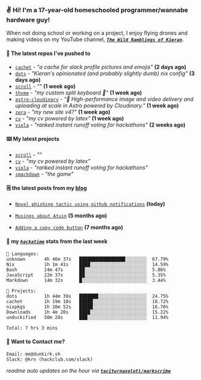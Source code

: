### ✌️ Hi! I'm a 17-year-old homeschooled programmer/wannabe hardware guy!

When not doing school or working on a project, I enjoy flying drones and making videos on my YouTube channel, [**_`The Wild Ramblings of Kieran`_**](https://youtube.com/@kieran.rambles).

#### 👷 The latest repos I've pushed to

- [`cachet`](https://github.com/taciturnaxolotl/cachet) - _"a cache for slack profile pictures and emojis"_ **(2 days ago)**
- [`dots`](https://github.com/taciturnaxolotl/dots) - _"Kieran's opinionated (and probably slightly dumb) nix config"_ **(3 days ago)**
- [`scroll`](https://github.com/taciturnaxolotl/scroll) - _""_ **(1 week ago)**
- [`thyme`](https://github.com/taciturnaxolotl/thyme) - _"my custom split keyboard 🫶"_ **(1 week ago)**
- [`astro-cloudinary`](https://github.com/cloudinary-community/astro-cloudinary) - _"🚀 High-performance image and video delivery and uploading at scale in Astro powered by Cloudinary."_ **(1 week ago)**
- [`zera`](https://github.com/taciturnaxolotl/zera) - _"my new site v4?"_ **(1 week ago)**
- [`cv`](https://github.com/taciturnaxolotl/cv) - _"my cv powered by latex"_ **(1 week ago)**
- [`viola`](https://github.com/taciturnaxolotl/viola) - _"ranked instant runoff voting for hackathons"_ **(2 weeks ago)**

#### ⌨️ My latest projects

- [`scroll`](https://github.com/taciturnaxolotl/scroll) - _""_
- [`cv`](https://github.com/taciturnaxolotl/cv) - _"my cv powered by latex"_
- [`viola`](https://github.com/taciturnaxolotl/viola) - _"ranked instant runoff voting for hackathons"_
- [`smackdown`](https://github.com/taciturnaxolotl/smackdown) - _"the game"_

#### 🗒️ the latest posts from my [blog](https://dunkirk.sh)

- [`Novel phishing tactic using github notifications`](https://dunkirk.sh/blog/github-phishing/) **(today)**

- [`Musings about Atuin`](https://dunkirk.sh/blog/atuin/) **(5 months ago)**

- [`Adding a copy code button`](https://dunkirk.sh/blog/adding-a-copy-button/) **(7 months ago)**



#### 📡 my [_`hackatime`_](https://waka.hackclub.com) stats from the last week

```text
💾 Languages:
unknown       4h 46m 37s   █████████████████░░░░░░░░  67.79%
Nix           1h 1m 41s    ████░░░░░░░░░░░░░░░░░░░░░  14.59%
Bash          24m 47s      ██░░░░░░░░░░░░░░░░░░░░░░░  5.86%
JavaScript    22m 37s      ██░░░░░░░░░░░░░░░░░░░░░░░  5.35%
Markdown      14m 32s      █░░░░░░░░░░░░░░░░░░░░░░░░  3.44%

💼 Projects:
dots          1h 44m 39s   ███████░░░░░░░░░░░░░░░░░░  24.75%
cachet        1h 19m 10s   █████░░░░░░░░░░░░░░░░░░░░  18.72%
nixpkgs       1h 10m 52s   █████░░░░░░░░░░░░░░░░░░░░  16.76%
Downloads     1h 4m 20s    ████░░░░░░░░░░░░░░░░░░░░░  15.22%
unduckified   50m 28s      ███░░░░░░░░░░░░░░░░░░░░░░  11.94%

Total: 7 hrs 3 mins
```

#### 📮 Want to Contact me?

```text
Email: me@dunkirk.sh
Slack: @krn (hackclub.com/slack)
```

_readme auto updates on the hour via [**`taciturnaxolotl/markscribe`**](https://github.com/taciturnaxolotl/markscribe)_
